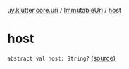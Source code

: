 [uy.klutter.core.uri](../index.md) / [ImmutableUri](index.md) / [host](.)


# host
<code>abstract val host: String?</code> [(source)](https://github.com/kohesive/klutter/blob/master/core-jdk6/src/main/kotlin/uy/klutter/core/uri/UriBuilder.kt#L32)<br/>

